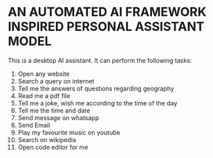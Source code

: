 # AN AUTOMATED AI FRAMEWORK INSPIRED PERSONAL ASSISTANT MODEL
This is a desktop AI assistant.
It can perform the following tasks:
1. Open any website
2. Search a query on internet
3. Tell me the answers of questions regarding geography
4. Read me a pdf file
5. Tell me a joke, wish me according to the time of the day
6. Tell me the time and date 
7. Send message on whatsapp
8. Send Email
9. Play my favourite music on youtube
10. Search on wikipedia
11. Open code editor for me
